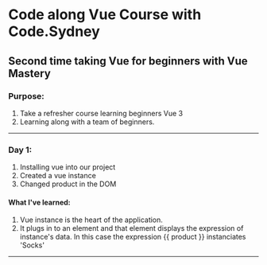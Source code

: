 # Code along Vue Course with Code.Sydney

## Second time taking Vue for beginners with Vue Mastery

### Purpose:

1) Take a refresher course learning beginners Vue 3
2) Learning along with a team of beginners.

---

### Day 1:

1) Installing vue into our project
2) Created a vue instance
3) Changed product in the DOM
 
#### What I've learned:

 1) Vue instance is the heart of the application.
 2) It plugs in to an element and that element displays the expression of instance's data. In this case the expression {{ product }} instanciates 'Socks'

---